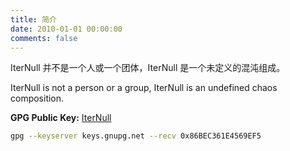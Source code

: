 ```yaml
---
title: 简介
date: 2010-01-01 00:00:00
comments: false
---
```


IterNull 并不是一个人或一个团体，IterNull 是一个未定义的混沌组成。

IterNull is not a person or a group, IterNull is an undefined chaos composition.

**GPG Public Key:** [IterNull](https://gnupg.pub/pks/lookup?op=get&search=0x86BEC361E4569EF5)

```bash
gpg --keyserver keys.gnupg.net --recv 0x86BEC361E4569EF5
```
